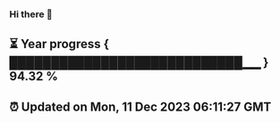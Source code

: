 ### Hi there 👋
⏳ Year progress { ████████████████████████████▁▁ } 94.32 %
---
⏰ Updated on Mon, 11 Dec 2023 06:11:27 GMT
---
